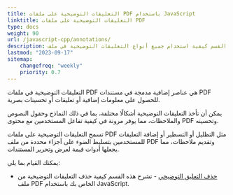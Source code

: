 ```yaml
---
title: التعليقات التوضيحية على ملفات PDF باستخدام JavaScript
linktitle: التعليقات التوضيحية على ملفات PDF
type: docs
weight: 90
url: /javascript-cpp/annotations/
description: توضح هذه القسم كيفية استخدام جميع أنواع التعليقات التوضيحية في ملف PDF الخاص بك باستخدام Aspose.PDF لـ JavaScript عبر C++.
lastmod: "2023-09-17"
sitemap:
    changefreq: "weekly"
    priority: 0.7
---
```


التعليقات التوضيحية في ملفات PDF هي عناصر إضافية مدمجة في مستندات PDF للحصول على معلومات إضافية أو تعليقات أو تحسينات بصرية.

يمكن أن تأخذ التعليقات التوضيحية أشكالًا مختلفة، بما في ذلك النماذج وحقول النصوص والملاحظات، مما يوفر مرونة في كيفية تفاعل المستخدمين مع محتوى PDF وتحسينه.

تسمح التعليقات التوضيحية على ملفات PDF مثل التظليل أو التسطير أو إضافة التعليقات للمستخدمين بتسليط الضوء على أجزاء محددة من ملف PDF وتقديم ملاحظات، مما يجعلها أدوات قيمة لعرض وتحرير المستندات.

يمكنك القيام بما يلي:

- [حذف التعليق التوضيحي](/pdf/javascript-cpp/delete-annotation/) - تشرح هذه القسم كيفية حذف التعليقات التوضيحية من ملف PDF الخاص بك باستخدام JavaScript.